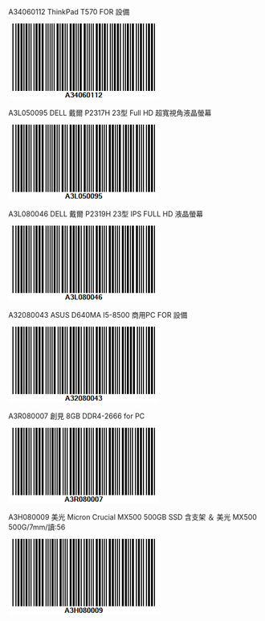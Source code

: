 A34060112 ThinkPad T570 FOR 設備

![A34060112](A34060112.png)

A3L050095 DELL 戴爾 P2317H 23型 Full HD 超寬視角液晶螢幕

![A3L050095](A3L050095.png)

A3L080046 DELL 戴爾 P2319H 23型 IPS FULL HD 液晶螢幕

![A3L080046](A3L080046.png)

A32080043 ASUS D640MA I5-8500 商用PC FOR 設備 

![A32080043](A32080043.png)
	
A3R080007 創見 8GB DDR4-2666 for PC

![A3R080007](A3R080007.png)

A3H080009 美光 Micron Crucial MX500 500GB SSD 含支架 ＆ 美光 MX500 500G/7mm/讀:56

![A3H080009](A3H080009.png)
